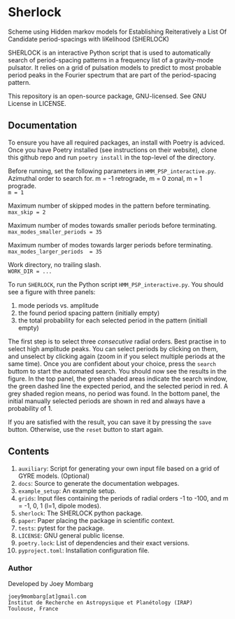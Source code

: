 # Sherlock

Scheme using Hidden markov models for Establishing Reiteratively a List Of Candidate period-spacings with liKelihood (SHERLOCK)

SHERLOCK is an interactive Python script that is used to automatically search of period-spacing patterns in a frequency list of a gravity-mode pulsator. It relies on a grid of pulsation models to predict to most probable period peaks in the Fourier spectrum that are part of the period-spacing pattern.

This repository is an open-source package, GNU-licensed. See GNU License in LICENSE.

## Documentation
To ensure you have all required packages, an install with Poetry is adviced. Once you have Poetry installed (see instructions on their website), clone this github repo and run `poetry install` in the top-level of the directory.

Before running, set the following parameters in `HMM_PSP_interactive.py`.
Azimuthal order to search for. m = -1 retrograde, m = 0 zonal, m = 1 prograde.  
`m = 1`  


Maximum number of skipped modes in the pattern before terminating.  
`max_skip = 2`


Maximum number of modes towards smaller periods before terminating.  
`max_modes_smaller_periods = 35`


Maximum number of modes towards larger periods before terminating.  
`max_modes_larger_periods  = 35`

Work directory, no trailing slash.  
`WORK_DIR = ...`  

To run `SHERLOCK`, run the Python script `HMM_PSP_interactive.py`. You should see a figure with three panels:
1. mode periods vs. amplitude
2. the found period spacing pattern (initially empty)
3. the total probability for each selected period in the pattern (initiall empty)

The first step is to select three *consecutive* radial orders. Best practise in to select high amplitude peaks. You can select periods by clicking on them, and unselect by clicking again (zoom in if you select multiple periods at the same time). Once you are confident about your choice, press the `search` buttom to start the automated search. You should now see the results in the figure. In the top panel, the green shaded areas indicate the search window, the green dashed line the expected period, and the selected period in red. A grey shaded region means, no period was found. In the bottom panel, the initial manually selected periods are shown in red and always have a probability of 1.

If you are satisfied with the result, you can save it by pressing the `save` button. Otherwise, use the `reset` button to start again.



## Contents

1. `auxiliary`: Script for generating your own input file based on a grid of GYRE models. (Optional)
2. `docs`: Source to generate the documentation webpages.
3. `example_setup`: An example setup.
4. `grids`: Input files containing the periods of radial orders -1 to -100, and m = -1, 0, 1 (l=1, dipole modes).
5. `sherlock`: The SHERLOCK python package.
6. `paper`: Paper placing the package in scientific context.
7. `tests`: pytest for the package.
8. `LICENSE`: GNU general public license.
9. `poetry.lock`: List of dependencies and their exact versions.
10. `pyproject.toml`: Installation configuration file.

### Author
Developed by Joey Mombarg
```
joey9mombarg[at]gmail.com
Institut de Recherche en Astropysique et Planétology (IRAP)
Toulouse, France
```
